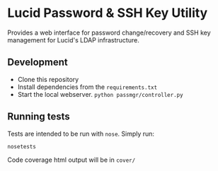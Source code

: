 Lucid Password & SSH Key Utility
================================

Provides a web interface for password change/recovery and SSH key 
management for Lucid's LDAP infrastructure.

Development
-----------

* Clone this repository
* Install dependencies from the `requirements.txt`
* Start the local webserver.
  `python passmgr/controller.py`

Running tests
-------------

Tests are intended to be run with `nose`.  Simply run:

```
nosetests
```

Code coverage html output will be in `cover/`
